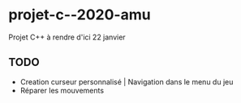# projet-c--2020-amu
Projet C++ à rendre d'ici 22 janvier

## TODO

- Creation curseur personnalisé | Navigation dans le menu du jeu
- Réparer les mouvements
